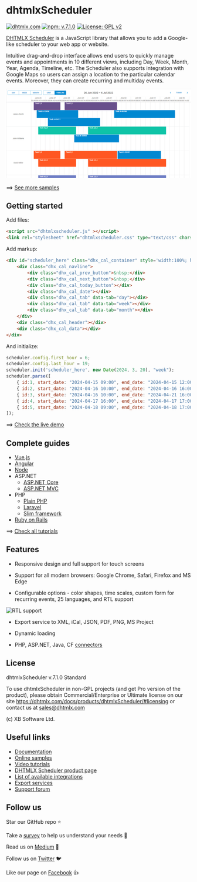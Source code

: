 # dhtmlxScheduler #

[![dhtmlx.com](https://img.shields.io/badge/made%20by-DHTMLX-blue)](https://dhtmlx.com/)
[![npm: v.7.1.0](https://img.shields.io/badge/npm-v.7.1.0-blue.svg)](https://www.npmjs.com/package/dhtmlx-scheduler)
[![License: GPL v2](https://img.shields.io/badge/license-GPL%20v2-blue.svg)](https://www.gnu.org/licenses/old-licenses/gpl-2.0.html)

[DHTMLX Scheduler](https://dhtmlx.com/docs/products/dhtmlxScheduler) is a JavaScript library that allows you to add a Google-like scheduler to your web app or website.

Intuitive drag-and-drop interface allows end users to quickly manage events and appointments in 10 different views, including Day, Week, Month, Year, Agenda, Timeline, etc. The Scheduler also supports integration with Google Maps so users can assign a location to the particular calendar events. Moreover, they can create recurring and multiday events.

![DHTMLX Scheduler Demo](https://github.com/plazarev/media/blob/master/javascript-scheduler-dhtmlx.png?raw=true)

==> [See more samples](https://docs.dhtmlx.com/scheduler/samples/index.html)


## Getting started ##

Add files:
~~~html
<script src="dhtmlxscheduler.js" ></script>
<link rel="stylesheet" href="dhtmlxscheduler.css" type="text/css" charset="utf-8">
~~~

Add markup:
~~~html
<div id="scheduler_here" class="dhx_cal_container" style='width:100%; height:100vh;'>
	<div class="dhx_cal_navline">
		<div class="dhx_cal_prev_button">&nbsp;</div>
		<div class="dhx_cal_next_button">&nbsp;</div>
		<div class="dhx_cal_today_button"></div>
		<div class="dhx_cal_date"></div>
		<div class="dhx_cal_tab" data-tab="day"></div>
		<div class="dhx_cal_tab" data-tab="week"></div>
		<div class="dhx_cal_tab" data-tab="month"></div>
	</div>
	<div class="dhx_cal_header"></div>
	<div class="dhx_cal_data"></div>
</div>
~~~

And initialize:
~~~js
scheduler.config.first_hour = 6;
scheduler.config.last_hour = 19;
scheduler.init('scheduler_here', new Date(2024, 3, 20), "week");
scheduler.parse([
	{ id:1, start_date: "2024-04-15 09:00", end_date: "2024-04-15 12:00", text:"English lesson" },
	{ id:2, start_date: "2024-04-16 10:00", end_date: "2024-04-16 16:00", text:"Math exam" },
	{ id:3, start_date: "2024-04-16 10:00", end_date: "2024-04-21 16:00", text:"Science lesson" },
	{ id:4, start_date: "2024-04-17 16:00", end_date: "2024-04-17 17:00", text:"English lesson" },
	{ id:5, start_date: "2024-04-18 09:00", end_date: "2024-04-18 17:00", text:"Usual event" }
]);
~~~

==> [Check the live demo](https://snippet.dhtmlx.com/jb8mc2c7?text=scheduler)

## Complete guides ##

- [Vue.js](https://dhtmlx.com/blog/use-dhtmlx-scheduler-vue-js-framework-demo/)
- [Angular](https://dhtmlx.com/blog/angular-dhtmlxscheduler-tutorial/)
- [Node](https://docs.dhtmlx.com/scheduler/howtostart_nodejs.html)
- ASP.NET
	- [ASP.NET Core](https://docs.dhtmlx.com/scheduler/howtostart_dotnet_core.html)
	- [ASP.NET MVC](https://docs.dhtmlx.com/scheduler/howtostart_dotnet.html)
- PHP
	- [Plain PHP](https://docs.dhtmlx.com/scheduler/howtostart_plain_php.html)
	- [Laravel](https://docs.dhtmlx.com/scheduler/howtostart_php_laravel.html)
	- [Slim framework](https://docs.dhtmlx.com/scheduler/howtostart_php_slim4.html)
- [Ruby on Rails](https://docs.dhtmlx.com/scheduler/howtostart_ruby.html)

==> [Check all tutorials](https://docs.dhtmlx.com/scheduler/howtostart_guides.html)

## Features ##

- Responsive design and full support for touch screens

- Support for all modern browsers: Google Chrome, Safari, Firefox and MS Edge

- Configurable options - color shapes, time scales, custom form for recurring events, 25 languages, and RTL support

![RTL support](https://dhtmlx.com/blog/wp-content/uploads/2019/09/Scheduler-RTL-views.gif)

- Export service to XML, iCal, JSON, PDF, PNG, MS Project

- Dynamic loading
- PHP, ASP.NET, Java, CF [connectors](https://dhtmlx.com/docs/products/dhtmlxConnector/)

## License ##

dhtmlxScheduler v.7.1.0 Standard

To use dhtmlxScheduler in non-GPL projects (and get Pro version of the product), please obtain Commercial/Enterprise or Ultimate license on our site https://dhtmlx.com/docs/products/dhtmlxScheduler/#licensing or contact us at sales@dhtmlx.com

(c) XB Software Ltd.


## Useful links ##

- [Documentation](https://docs.dhtmlx.com/scheduler/)
- [Online samples](https://docs.dhtmlx.com/scheduler/samples/index.html)
- [Video tutorials](https://www.youtube.com/playlist?list=PLKS_XdyIGP4M1Jtg1qyjdJtCsqU1bqGsc)
- [DHTMLX Scheduler product page](https://dhtmlx.com/docs/products/dhtmlxScheduler/)
- [List of available integrations](https://dhtmlx.com/docs/products/integrations/)
- [Export services](https://dhtmlx.com/docs/products/dhtmlxScheduler/export.shtml)
- [Support forum](https://forum.dhtmlx.com/c/scheduler-all/scheduler)

## Follow us ##

Star our GitHub repo :star:

Take a [survey](https://docs.google.com/forms/d/e/1FAIpQLSee5YV4WBfZ17RJ-H1TpkBYYcXsZTr0xqNpOrhGrCLiaQeOJQ/viewform) to help us understand your needs :memo:

Read us on [Medium](https://medium.com/@dhtmlx) :newspaper:

Follow us on [Twitter](https://twitter.com/dhtmlx) :bird: 

Like our page on [Facebook](https://www.facebook.com/dhtmlx/) :+1:
